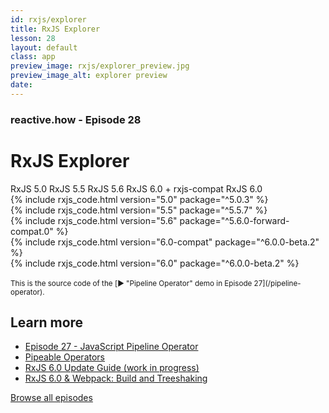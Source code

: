 ```yaml
---
id: rxjs/explorer
title: RxJS Explorer
lesson: 28
layout: default
class: app
preview_image: rxjs/explorer_preview.jpg
preview_image_alt: explorer preview
date:
---
```


<h3>reactive.how - Episode 28</h3>

<h1 class="ui header">RxJS Explorer</h1>

<div class="ui secondary stackable menu">
<a class="item" data-tab="v5.0">RxJS 5.0</a>
<a class="item" data-tab="v5.5">RxJS 5.5</a>
<a class="item" data-tab="v5.6">RxJS 5.6</a>
<a class="item" data-tab="v6.0-compat">RxJS 6.0 + rxjs-compat</a>
<a class="item active" data-tab="v6.0">RxJS 6.0</a>
</div>

<div class="ui tab" data-tab="v5.0">
{% include rxjs_code.html version="5.0" package="^5.0.3" %}
</div>
<div class="ui tab" data-tab="v5.5">
{% include rxjs_code.html version="5.5" package="^5.5.7" %}
</div>
<div class="ui tab" data-tab="v5.6">
{% include rxjs_code.html version="5.6" package="^5.6.0-forward-compat.0" %}
</div>
<div class="ui tab" data-tab="v6.0-compat">
{% include rxjs_code.html version="6.0-compat" package="^6.0.0-beta.2" %}
</div>
<div class="ui tab active" data-tab="v6.0">
{% include rxjs_code.html version="6.0" package="^6.0.0-beta.2" %}
</div>

<script
  src="https://code.jquery.com/jquery-3.1.1.min.js"
  integrity="sha256-hVVnYaiADRTO2PzUGmuLJr8BLUSjGIZsDYGmIJLv2b8="
  crossorigin="anonymous"></script>

<script src="/lib/semantic/dist/components/tab.min.js"></script>

<script>$('.menu .item').tab();</script>

<br/>
<small>This is the source code of the [▶️ "Pipeline Operator" demo in Episode 27](/pipeline-operator).</small>

## Learn more

* [Episode 27 - JavaScript Pipeline Operator](/pipeline-operator)
* [Pipeable Operators](https://github.com/ReactiveX/rxjs/blob/master/doc/pipeable-operators.md) <i class="icon small external alternate"></i>
* [RxJS 6.0 Update Guide (work in progress)](https://goo.gl/osWFzo) <i class="icon small external alternate"></i>
* [RxJS 6.0 & Webpack: Build and Treeshaking](https://github.com/ReactiveX/rxjs/blob/master/doc/pipeable-operators.md#build-and-treeshaking) <i class="icon small external alternate"></i>

<a class="ui tiny pink button" href="/">
    <i class="block layout icon"></i> Browse all episodes
</a>
